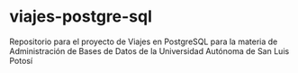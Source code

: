 # viajes-postgre-sql
Repositorio para el proyecto de Viajes en PostgreSQL para la materia de Administración de Bases de Datos de la Universidad Autónoma de San Luis Potosí
